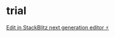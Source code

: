 # trial

[Edit in StackBlitz next generation editor ⚡️](https://stackblitz.com/~/github.com/IronAKM3466/trial)